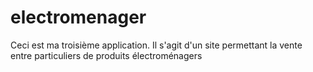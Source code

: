 # electromenager

Ceci est ma troisième application.
Il s'agit d'un site permettant la vente entre particuliers de produits électroménagers

